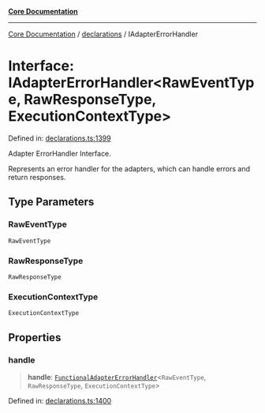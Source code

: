 [**Core Documentation**](../../README.md)

***

[Core Documentation](../../README.md) / [declarations](../README.md) / IAdapterErrorHandler

# Interface: IAdapterErrorHandler\<RawEventType, RawResponseType, ExecutionContextType\>

Defined in: [declarations.ts:1399](https://github.com/stonemjs/core/blob/e2fddc9518734748c09a72d4b4064dd1d4c1288c/src/declarations.ts#L1399)

Adapter ErrorHandler Interface.

Represents an error handler for the adapters, which can handle errors and return responses.

## Type Parameters

### RawEventType

`RawEventType`

### RawResponseType

`RawResponseType`

### ExecutionContextType

`ExecutionContextType`

## Properties

### handle

> **handle**: [`FunctionalAdapterErrorHandler`](../type-aliases/FunctionalAdapterErrorHandler.md)\<`RawEventType`, `RawResponseType`, `ExecutionContextType`\>

Defined in: [declarations.ts:1400](https://github.com/stonemjs/core/blob/e2fddc9518734748c09a72d4b4064dd1d4c1288c/src/declarations.ts#L1400)
